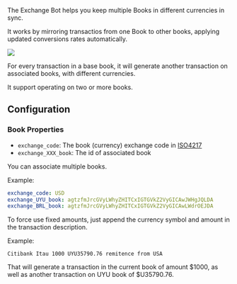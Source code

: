 The Exchange Bot helps you keep multiple Books in different currencies in sync.

It works by mirroring transactios from one Book to other books, applying updated conversions rates automatically.

![](https://docs.google.com/drawings/d/e/2PACX-1vT-T1Yb3KM6BfdeTyFLtB2EQP18REd-dxqJG41nu0Ld4sgUvAXeGE4eCE3rxWcBWUqJdArm4KPoHruU/pub?w=885&h=786)

For every transaction in a base book, it will generate another transaction on associated books, with different currencies.

It support operating on two or more books.

## Configuration

### Book Properties

- ```exchange_code```: The book (currency) exchange code in [ISO4217](https://en.wikipedia.org/wiki/ISO_4217)
- ```exchange_XXX_book```: The id of associated book

You can associate multiple books.

Example:
```yaml
exchange_code: USD
exchange_UYU_book: agtzfmJrcGVyLWhyZHITCxIGTGVkZ2VyGICAwJWHgJQLDA
exchange_BRL_book: agtzfmJrcGVyLWhyZHITCxIGTGVkZ2VyGICAwLWdrOEJDA
```

To force use fixed amounts, just append the currency symbol and amount in the transaction description.

Example:

```
Citibank Itau 1000 UYU35790.76 remitence from USA
```

That will generate a transaction in the current book of amount $1000, as well as another transaction on UYU book of $U35790.76.


